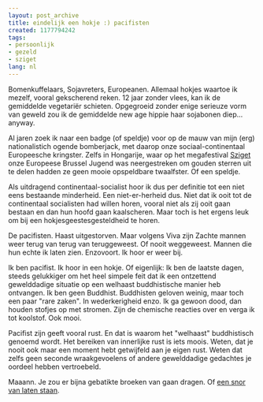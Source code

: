 ```yaml
---
layout: post_archive
title: eindelijk een hokje :) pacifisten
created: 1177794242
tags:
- persoonlijk
- gezeld
- sziget
lang: nl
---
```

Bomenkuffelaars, Sojavreters, Europeanen. Allemaal hokjes waartoe ik mezelf, vooral gekscherend reken. 12 jaar zonder vlees, kan ik de gemiddelde vegetariër schieten. Opgegroeid zonder enige serieuze vorm van geweld zou ik de gemiddelde new age hippie haar sojabonen diep... anyway.

Al jaren zoek ik naar een badge (of speldje) voor op de mauw van mijn (erg) nationalistich ogende bomberjack, met daarop onze sociaal-continentaal Europeesche kringster. Zelfs in Hongarije, waar op het megafestival [Sziget](http://www.boedapest.net/?w=frames-main&uri=/szigetfestival/sziget2007) onze Europeese Brussel Jugend was neergestreken om gouden sterren uit te delen hadden ze geen mooie opspeldbare twaalfster. Of een speldje.

Als uitdragend continentaal-socialist hoor ik dus per definitie tot een niet eens bestaande minderheid. Een niet-er-herheid dus. Niet dat ik ooit tot de continentaal socialisten had willen horen, vooral niet als zij ooit gaan bestaan en dan hun hoofd gaan kaalscheren. Maar toch is het ergens leuk om bij een hokjesgeestesgesteldheid te horen.

De pacifisten. Haast uitgestorven. Maar volgens Viva zijn Zachte mannen weer terug van terug van teruggeweest. Of nooit weggeweest. Mannen die hun echte ik laten zien. Enzovoort. Ik hoor er weer bij.

Ik ben pacifist. Ik hoor in een hokje. Of eigenlijk: Ik ben de laatste dagen, steeds gelukkiger om het heel simpele feit dat ik een ontzettend gewelddadige situatie op een welhaast buddhistische manier heb ontvangen. Ik ben geen Buddhist. Buddhisten geloven weinig, maar toch een paar "rare zaken". In wederkerigheid enzo. Ik ga gewoon dood, dan houden stofjes op met stromen. Zijn de chemische reacties over en verga ik tot koolstof. Ook mooi.

Pacifist zijn geeft vooral rust. En dat is waarom het "welhaast" buddhistisch genoemd wordt. Het bereiken van innerlijke rust is iets moois. Weten, dat je nooit ook maar een moment hebt getwijfeld aan je eigen rust. Weten dat zelfs geen seconde wraakgevoelens of andere gewelddadige gedachtes je oordeel hebben vertroebeld.

Maaann. Je zou er bijna gebatikte broeken van gaan dragen. Of [een snor van laten staan](http://www.youtube.com/watch?v=eTKL8MNH95Q).
